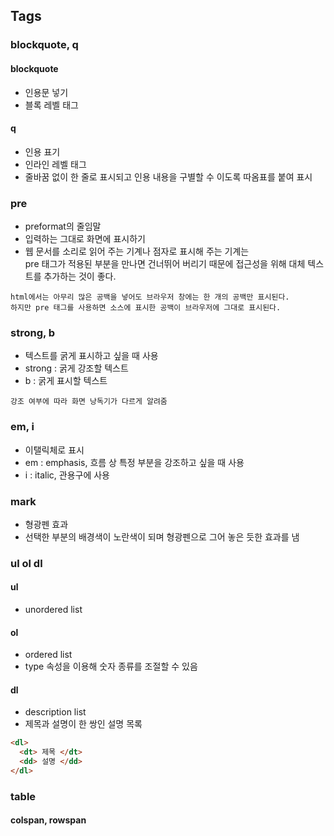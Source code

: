 ## Tags

### blockquote, q
#### blockquote
- 인용문 넣기
- 블록 레벨 태그
#### q
- 인용 표기
- 인라인 레벨 태그
- 줄바꿈 없이 한 줄로 표시되고 인용 내용을 구별할 수 이도록 따옴표를 붙여 표시

### pre
- preformat의 줄임말  
- 입력하는 그대로 화면에 표시하기  
- 웹 문서를 소리로 읽어 주는 기계나 점자로 표시해 주는 기계는  
pre 태그가 적용된 부분을 만나면 건너뛰어 버리기 때문에 접근성을 위해 대체 텍스트를 추가하는 것이 좋다.
```
html에서는 아무리 많은 공백을 넣어도 브라우저 창에는 한 개의 공백만 표시된다.
하지만 pre 태그를 사용하면 소스에 표시한 공백이 브라우저에 그대로 표시된다.
```

### strong, b
- 텍스트를 굵게 표시하고 싶을 때 사용
- strong : 굵게 강조할 텍스트
- b : 굵게 표시할 텍스트
```
강조 여부에 따라 화면 낭독기가 다르게 알려줌
```

### em, i
- 이탤릭체로 표시
- em : emphasis, 흐름 상 특정 부분을 강조하고 싶을 때 사용
- i : italic, 관용구에 사용

### mark
- 형광펜 효과
- 선택한 부분의 배경색이 노란색이 되며 형광펜으로 그어 놓은 듯한 효과를 냄

### ul ol dl
#### ul
- unordered list

#### ol
- ordered list
- type 속성을 이용해 숫자 종류를 조절할 수 있음

#### dl
- description list
- 제목과 설명이 한 쌍인 설명 목록
```html
<dl>
  <dt> 제목 </dt>
  <dd> 설명 </dd>
</dl>
```

### table
#### colspan, rowspan

